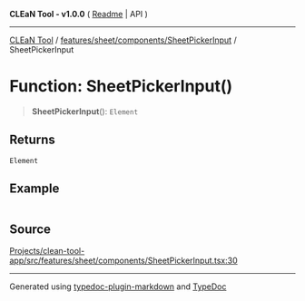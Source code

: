 **CLEaN Tool - v1.0.0** ( [Readme](../../../../../README.md) \| API )

***

[CLEaN Tool](../../../../../modules.md) / [features/sheet/components/SheetPickerInput](../README.md) / SheetPickerInput

# Function: SheetPickerInput()

> **SheetPickerInput**(): `Element`

## Returns

`Element`

## Example

```ts

```

## Source

[Projects/clean-tool-app/src/features/sheet/components/SheetPickerInput.tsx:30](https://github.com/yuckyh/clean-tool-app/)

***

Generated using [typedoc-plugin-markdown](https://www.npmjs.com/package/typedoc-plugin-markdown) and [TypeDoc](https://typedoc.org/)
